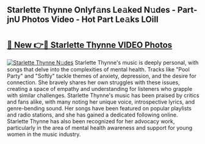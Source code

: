 ## Starlette Thynne Onlyf𝚊ns Le𝚊ked N𝚞des - Part-jnU Photos Video - Hot Part Le𝚊ks LOiII

# <h2><a href="http://ab18462.deff.icu/?id=Starlette+Thynne">🔗 New 👉🔴 Starlette Thynne VIDEO Photos</a></h2>

[![Starlette Thynne N𝚞des](https://i.imgur.com/rIISA9y.gif)](http://ab18462.deff.icu/?id=Starlette+Thynne)
Starlette Thynne's music is deeply personal, with songs that delve into the complexities of mental health. Tracks like "Pool Party" and "Softly" tackle themes of anxiety, depression, and the desire for connection. She bravely shares her own struggles with these issues, creating a space of empathy and understanding for listeners who grapple with similar challenges. Starlette Thynne's music has been praised by critics and fans alike, with many noting her unique voice, introspective lyrics, and genre-bending sound. Her songs have been featured on popular playlists and radio stations, and she has gained a dedicated following online. Starlette Thynne has also been recognized for her advocacy work, particularly in the area of mental health awareness and support for young women in the music industry.
